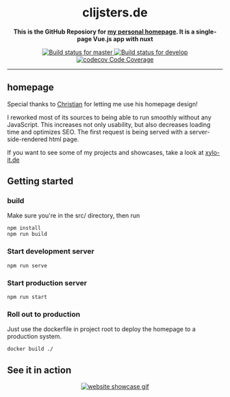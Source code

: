 <h1 align="center">
    clijsters.de
</h1>

<p align="center">
<b>This is the GitHub Reposiory for <a href="https://clijsters.de">my personal homepage</a>. It is a single-page Vue.js app with nuxt</b>
</p>
<p align="center">
    <a href="https://ci.appveyor.com/project/Clijsters/homepage/branch/master">
        <img alt="Build status for master" src="https://ci.appveyor.com/api/projects/status/c6u0f4gk3ibxwa46/branch/master?svg=true&passingText=master%20-%20OK&pendingText=master%20-%20Pending&failingText=master%20-%20Failing">
    </a>
    <a href="https://ci.appveyor.com/project/Clijsters/homepage/branch/develop">
        <img alt="Build status for develop" src="https://ci.appveyor.com/api/projects/status/c6u0f4gk3ibxwa46/branch/develop?svg=true&passingText=develop%20-%20OK&pendingText=develop%20-%20Pending&failingText=develop%20-%20Failing">
    </a>
    <a href="https://codecov.io/gh/Clijsters/homepage">
        <img alt="codecov Code Coverage" src="https://codecov.io/gh/Clijsters/PSToggl/branch/develop/graph/badge.svg">
    </a>
</p>

____
## homepage

Special thanks to [Christian][2] for letting me use his homepage design!

I reworked most of its sources to being able to run smoothly without any JavaScript. This increases not only usability, but also decreases loading time and optimizes SEO. The first request is being served with a server-side-rendered html page.

If you want to see some of my projects and showcases, take a look at [xylo-it.de][3]

## Getting started
### build

Make sure you're in the src/ directory, then run

    npm install
    npm run build

### Start development server

    npm run serve

### Start production server

    npm run start

### Roll out to production

Just use the dockerfile in project root to deploy the homepage to a production system.

    docker build ./

## See it in action
<p align="center">
<a href="https://clijsters.de"><img style="max-width:500px" src=".res/presentation.gif" alt="website showcase gif"></a></p>


[1]: https://clijsters.de
[2]: https://github.com/cfischer
[3]: https://xylo-it.de
